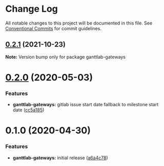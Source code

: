 # Change Log

All notable changes to this project will be documented in this file.
See [Conventional Commits](https://conventionalcommits.org) for commit guidelines.

## [0.2.1](https://gitlab.com/ganttlab/ganttlab/compare/ganttlab-gateways@0.2.0...ganttlab-gateways@0.2.1) (2021-10-23)

**Note:** Version bump only for package ganttlab-gateways





# [0.2.0](https://gitlab.com/ganttlab/ganttlab/compare/ganttlab-gateways@0.1.0...ganttlab-gateways@0.2.0) (2020-05-03)


### Features

* **ganttlab-gateways:** gitlab issue start date fallback to milestone start date ([cc5a185](https://gitlab.com/ganttlab/ganttlab/commit/cc5a18521f616fc9a652fbc60cb82caf446a30e9))





# 0.1.0 (2020-04-30)


### Features

* **ganttlab-gateways:** initial release ([a6a4c78](https://gitlab.com/ganttlab/ganttlab/commit/a6a4c7856df9a851ef54c0bd531c5dd9208ccbcc))
